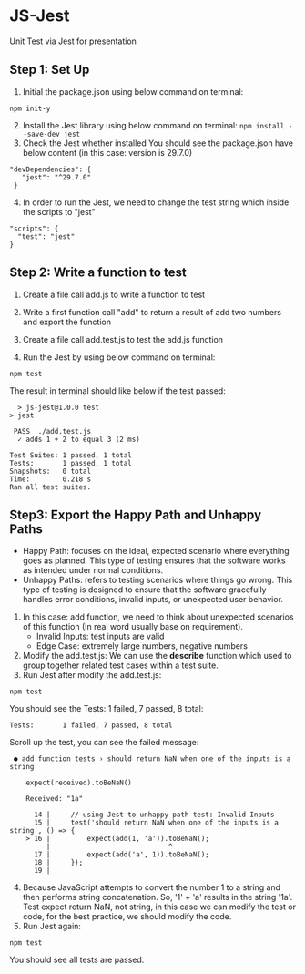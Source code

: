 # JS-Jest
 Unit Test via Jest for presentation

 ## Step 1: Set Up
 1. Initial the package.json using below command on terminal:
 ```shell
 npm init-y
 ```
 2. Install the Jest library using below command on terminal:
 ```npm install --save-dev jest```
 3. Check the Jest whether installed
 You should see the package.json have below content (in this case: version is 29.7.0)
 ```
 "devDependencies": {
    "jest": "^29.7.0"
  }
  ```
  4. In order to run the Jest, we need to change the test string which inside the scripts to "jest"
  ```
  "scripts": {
    "test": "jest"
  }
  ```
  ## Step 2: Write a function to test
  1. Create a file call add.js to write a function to test

  2. Write a first function call "add" to return a result of add two numbers and export the function

  3. Create a file call add.test.js to test the add.js function

  4. Run the Jest by using below command on terminal:
  ```shell
  npm test
  ```
  The result in terminal should like below if the test passed:
```
  > js-jest@1.0.0 test
> jest

 PASS  ./add.test.js
  ✓ adds 1 + 2 to equal 3 (2 ms)

Test Suites: 1 passed, 1 total
Tests:       1 passed, 1 total
Snapshots:   0 total
Time:        0.218 s
Ran all test suites.
```
## Step3: Export the Happy Path and Unhappy Paths
*   Happy Path: focuses on the ideal, expected scenario where everything goes as planned. This type of testing ensures that the software works as intended under normal conditions.
*   Unhappy Paths: refers to testing scenarios where things go wrong. This type of testing is designed to ensure that the software gracefully handles error conditions, invalid inputs, or unexpected user behavior.
1. In this case: add function, we need to think about unexpected scenarios of this function (In real word usually base on requirement).
    - Invalid Inputs: test inputs are valid
    - Edge Case: extremely large numbers, negative numbers
2.  Modify the add.test.js: We can use the **describe** function which used to group together related test cases within a test suite.
3. Run Jest after modify the add.test.js:
```
npm test
```
You should see the Tests: 1 failed, 7 passed, 8 total:
```
Tests:       1 failed, 7 passed, 8 total
```
Scroll up the test, you can see the failed message:
```
 ● add function tests › should return NaN when one of the inputs is a string

    expect(received).toBeNaN()

    Received: "1a"

      14 |     // using Jest to unhappy path test: Invalid Inputs
      15 |     test('should return NaN when one of the inputs is a string', () => {
    > 16 |         expect(add(1, 'a')).toBeNaN();
         |                             ^
      17 |         expect(add('a', 1)).toBeNaN();
      18 |     });
      19 |
```
4. Because JavaScript attempts to convert the number 1 to a string and then performs string concatenation. So, '1' + 'a' results in the string '1a'.
Test expect return NaN, not string, in this case we can modify the test or code, for the best practice, we should modify the code.
5. Run Jest again:
```
npm test
```
You should see all tests are passed.

